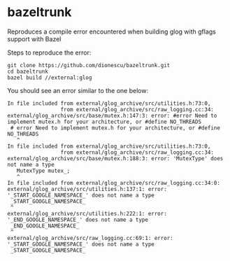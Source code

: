 # bazeltrunk
Reproduces a compile error encountered when building glog with gflags support with Bazel

Steps to reproduce the error:

```
git clone https://github.com/dionescu/bazeltrunk.git
cd bazeltrunk
bazel build //external:glog
```

You should see an error similar to the one below:

```
In file included from external/glog_archive/src/utilities.h:73:0,
                 from external/glog_archive/src/raw_logging.cc:34:
external/glog_archive/src/base/mutex.h:147:3: error: #error Need to implement mutex.h for your architecture, or #define NO_THREADS
 # error Need to implement mutex.h for your architecture, or #define NO_THREADS
   ^
In file included from external/glog_archive/src/utilities.h:73:0,
                 from external/glog_archive/src/raw_logging.cc:34:
external/glog_archive/src/base/mutex.h:188:3: error: 'MutexType' does not name a type
   MutexType mutex_;
   ^
In file included from external/glog_archive/src/raw_logging.cc:34:0:
external/glog_archive/src/utilities.h:137:1: error: '_START_GOOGLE_NAMESPACE_' does not name a type
 _START_GOOGLE_NAMESPACE_
 ^
external/glog_archive/src/utilities.h:222:1: error: '_END_GOOGLE_NAMESPACE_' does not name a type
 _END_GOOGLE_NAMESPACE_
 ^
external/glog_archive/src/raw_logging.cc:69:1: error: '_START_GOOGLE_NAMESPACE_' does not name a type
 _START_GOOGLE_NAMESPACE_
```
